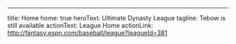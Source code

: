---
title: Home
home: true
heroText: Ultimate Dynasty League
tagline: Tebow is still available
actionText: League Home
actionLink: http://fantasy.espn.com/baseball/league?leagueId=381